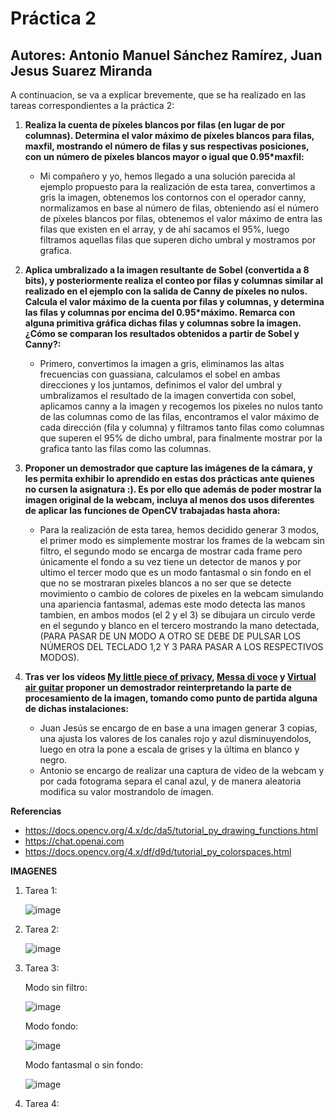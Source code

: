 # Práctica 2

## Autores: Antonio Manuel Sánchez Ramírez, Juan Jesus Suarez Miranda

A continuacion, se va a explicar brevemente, que se ha realizado en las tareas correspondientes a la práctica 2:

1. **Realiza la cuenta de píxeles blancos por filas (en lugar de por columnas). Determina el valor máximo de píxeles blancos para filas, maxfil, mostrando el número de filas y sus respectivas posiciones, con un número de píxeles blancos mayor o igual que 0.95*maxfil:**
   
     - Mi compañero y yo, hemos llegado a una solución parecida al ejemplo propuesto para la realización de esta tarea, convertimos a gris la imagen, obtenemos los contornos con el operador canny, normalizamos en base al número de filas, obteniendo así el número de píxeles blancos por filas, obtenemos el valor máximo de entra las filas que existen en el array, y de ahí sacamos el 95%, luego filtramos aquellas filas que superen dicho umbral y mostramos por grafica.

2. **Aplica umbralizado a la imagen resultante de Sobel (convertida a 8 bits), y posteriormente realiza el conteo por filas y columnas similar al realizado en el ejemplo con la salida de Canny de píxeles no nulos. Calcula el valor máximo de la cuenta por filas y columnas, y determina las filas y columnas por encima del 0.95*máximo. Remarca con alguna primitiva gráfica dichas filas y columnas sobre la imagen. ¿Cómo se comparan los resultados obtenidos a partir de Sobel y Canny?:**
   
    - Primero, convertimos la imagen a gris, eliminamos las altas frecuencias con guassiana, calculamos el sobel en ambas direcciones y los juntamos, definimos el valor del umbral y umbralizamos el resultado de la imagen convertida con sobel, aplicamos canny a la imagen y recogemos los pixeles no nulos tanto de las columnas como de las filas, encontramos el valor máximo de cada dirección (fila y columna) y filtramos tanto filas como columnas que superen el 95% de dicho umbral, para finalmente mostrar por la grafica tanto las filas como las columnas.

3. **Proponer un demostrador que capture las imágenes de la cámara, y les permita exhibir lo aprendido en estas dos prácticas ante quienes no cursen la asignatura :). Es por ello que además de poder mostrar la imagen original de la webcam, incluya al menos dos usos diferentes de aplicar las funciones de OpenCV trabajadas hasta ahora:**
   
    - Para la realización de esta tarea, hemos decidido generar 3 modos, el primer modo es simplemente mostrar los frames de la webcam sin filtro, el segundo modo se encarga de mostrar cada frame pero únicamente el fondo a su vez tiene un detector de manos y por ultimo el tercer modo que es un modo fantasmal o sin fondo en el que no se mostraran pixeles blancos a no ser que se detecte movimiento o cambio de colores de pixeles en la webcam simulando una apariencia fantasmal, ademas este modo detecta las manos tambien, en ambos modos (el 2 y el 3) se dibujara un circulo verde en el segundo y blanco en el tercero mostrando la mano detectada, (PARA PASAR DE UN MODO A OTRO SE DEBE DE PULSAR LOS NÚMEROS DEL TECLADO 1,2 Y 3 PARA PASAR A LOS RESPECTIVOS MODOS).

4. **Tras ver los vídeos [My little piece of privacy](https://www.niklasroy.com/project/88/my-little-piece-of-privacy), [Messa di voce](https://youtu.be/GfoqiyB1ndE?feature=shared) y [Virtual air guitar](https://youtu.be/FIAmyoEpV5c?feature=shared) proponer un demostrador reinterpretando la parte de procesamiento de la imagen, tomando como punto de partida alguna de dichas instalaciones:**
   
    - Juan Jesús se encargo de en base a una imagen generar 3 copias, una ajusta los valores de los canales rojo y azul disminuyendolos, luego en otra la pone a escala de grises y la última en blanco y negro.
    - Antonio se encargo de realizar una captura de video de la webcam y por cada fotograma separa el canal azul, y de manera aleatoria modifica su valor mostrandolo de imagen.

**Referencias**
- https://docs.opencv.org/4.x/dc/da5/tutorial_py_drawing_functions.html
- https://chat.openai.com
- https://docs.opencv.org/4.x/df/d9d/tutorial_py_colorspaces.html

**IMAGENES**

1. Tarea 1:
   
   ![image](https://github.com/user-attachments/assets/84d984dc-23cd-4d9d-9e28-76bf2dc7c0cd)

2. Tarea 2:
   
   ![image](https://github.com/user-attachments/assets/8949fece-dcdc-44e6-b03a-fe3e760578a5)
   
3. Tarea 3:

   Modo sin filtro:
   
   ![image](https://github.com/user-attachments/assets/6221ccbe-574d-4e50-bb26-3f14ee5d4dd5)

   Modo fondo:

   ![image](https://github.com/user-attachments/assets/452fc920-0534-43d9-9e30-d04258d46220)

   Modo fantasmal o sin fondo:

   ![image](https://github.com/user-attachments/assets/c47fb111-26ed-49bc-8287-1f285a5c8a7a)

5. Tarea 4:

   
